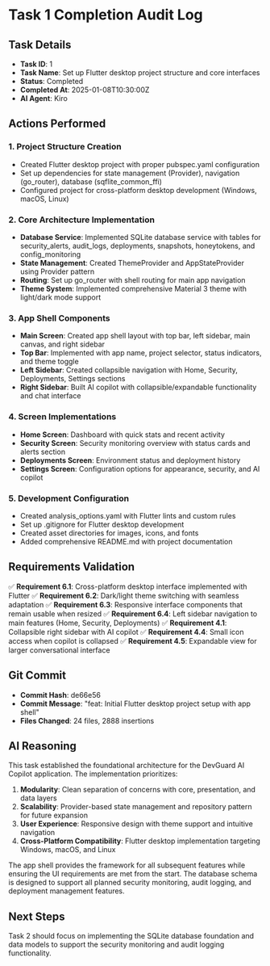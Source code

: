 # Task 1 Completion Audit Log

## Task Details
- **Task ID**: 1
- **Task Name**: Set up Flutter desktop project structure and core interfaces
- **Status**: Completed
- **Completed At**: 2025-01-08T10:30:00Z
- **AI Agent**: Kiro

## Actions Performed

### 1. Project Structure Creation
- Created Flutter desktop project with proper pubspec.yaml configuration
- Set up dependencies for state management (Provider), navigation (go_router), database (sqflite_common_ffi)
- Configured project for cross-platform desktop development (Windows, macOS, Linux)

### 2. Core Architecture Implementation
- **Database Service**: Implemented SQLite database service with tables for security_alerts, audit_logs, deployments, snapshots, honeytokens, and config_monitoring
- **State Management**: Created ThemeProvider and AppStateProvider using Provider pattern
- **Routing**: Set up go_router with shell routing for main app navigation
- **Theme System**: Implemented comprehensive Material 3 theme with light/dark mode support

### 3. App Shell Components
- **Main Screen**: Created app shell layout with top bar, left sidebar, main canvas, and right sidebar
- **Top Bar**: Implemented with app name, project selector, status indicators, and theme toggle
- **Left Sidebar**: Created collapsible navigation with Home, Security, Deployments, Settings sections
- **Right Sidebar**: Built AI copilot with collapsible/expandable functionality and chat interface

### 4. Screen Implementations
- **Home Screen**: Dashboard with quick stats and recent activity
- **Security Screen**: Security monitoring overview with status cards and alerts section
- **Deployments Screen**: Environment status and deployment history
- **Settings Screen**: Configuration options for appearance, security, and AI copilot

### 5. Development Configuration
- Created analysis_options.yaml with Flutter lints and custom rules
- Set up .gitignore for Flutter desktop development
- Created asset directories for images, icons, and fonts
- Added comprehensive README.md with project documentation

## Requirements Validation

✅ **Requirement 6.1**: Cross-platform desktop interface implemented with Flutter
✅ **Requirement 6.2**: Dark/light theme switching with seamless adaptation
✅ **Requirement 6.3**: Responsive interface components that remain usable when resized
✅ **Requirement 6.4**: Left sidebar navigation to main features (Home, Security, Deployments)
✅ **Requirement 4.1**: Collapsible right sidebar with AI copilot
✅ **Requirement 4.4**: Small icon access when copilot is collapsed
✅ **Requirement 4.5**: Expandable view for larger conversational interface

## Git Commit
- **Commit Hash**: de66e56
- **Commit Message**: "feat: Initial Flutter desktop project setup with app shell"
- **Files Changed**: 24 files, 2888 insertions

## AI Reasoning
This task established the foundational architecture for the DevGuard AI Copilot application. The implementation prioritizes:

1. **Modularity**: Clean separation of concerns with core, presentation, and data layers
2. **Scalability**: Provider-based state management and repository pattern for future expansion
3. **User Experience**: Responsive design with theme support and intuitive navigation
4. **Cross-Platform Compatibility**: Flutter desktop implementation targeting Windows, macOS, and Linux

The app shell provides the framework for all subsequent features while ensuring the UI requirements are met from the start. The database schema is designed to support all planned security monitoring, audit logging, and deployment management features.

## Next Steps
Task 2 should focus on implementing the SQLite database foundation and data models to support the security monitoring and audit logging functionality.